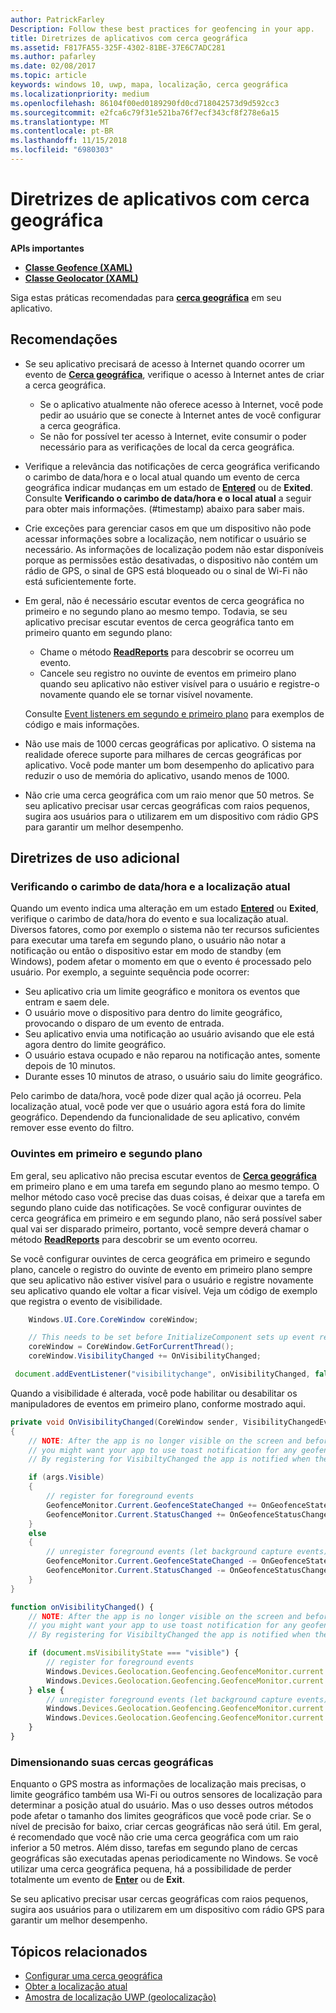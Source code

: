 ```yaml
---
author: PatrickFarley
Description: Follow these best practices for geofencing in your app.
title: Diretrizes de aplicativos com cerca geográfica
ms.assetid: F817FA55-325F-4302-81BE-37E6C7ADC281
ms.author: pafarley
ms.date: 02/08/2017
ms.topic: article
keywords: windows 10, uwp, mapa, localização, cerca geográfica
ms.localizationpriority: medium
ms.openlocfilehash: 86104f00ed0189290fd0cd718042573d9d592cc3
ms.sourcegitcommit: e2fca6c79f31e521ba76f7ecf343cf8f278e6a15
ms.translationtype: MT
ms.contentlocale: pt-BR
ms.lasthandoff: 11/15/2018
ms.locfileid: "6980303"
---
```

# <a name="guidelines-for-geofencing-apps"></a>Diretrizes de aplicativos com cerca geográfica




**APIs importantes**

-   [**Classe Geofence (XAML)**](https://msdn.microsoft.com/library/windows/apps/dn263587)
-   [**Classe Geolocator (XAML)**](https://msdn.microsoft.com/library/windows/apps/br225534)

Siga estas práticas recomendadas para [**cerca geográfica**](https://msdn.microsoft.com/library/windows/apps/dn263744) em seu aplicativo.

## <a name="recommendations"></a>Recomendações


-   Se seu aplicativo precisará de acesso à Internet quando ocorrer um evento de [**Cerca geográfica**](https://msdn.microsoft.com/library/windows/apps/dn263587), verifique o acesso à Internet antes de criar a cerca geográfica.
    -   Se o aplicativo atualmente não oferece acesso à Internet, você pode pedir ao usuário que se conecte à Internet antes de você configurar a cerca geográfica.
    -   Se não for possível ter acesso à Internet, evite consumir o poder necessário para as verificações de local da cerca geográfica.
-   Verifique a relevância das notificações de cerca geográfica verificando o carimbo de data/hora e o local atual quando um evento de cerca geográfica indicar mudanças em um estado de [**Entered**](https://msdn.microsoft.com/library/windows/apps/dn263660) ou de **Exited**. Consulte **Verificando o carimbo de data/hora e o local atual** a seguir para obter mais informações.
(#timestamp) abaixo para saber mais.
-   Crie exceções para gerenciar casos em que um dispositivo não pode acessar informações sobre a localização, nem notificar o usuário se necessário. As informações de localização podem não estar disponíveis porque as permissões estão desativadas, o dispositivo não contém um rádio de GPS, o sinal de GPS está bloqueado ou o sinal de Wi-Fi não está suficientemente forte.
-   Em geral, não é necessário escutar eventos de cerca geográfica no primeiro e no segundo plano ao mesmo tempo. Todavia, se seu aplicativo precisar escutar eventos de cerca geográfica tanto em primeiro quanto em segundo plano:

    -   Chame o método [**ReadReports**](https://msdn.microsoft.com/library/windows/apps/dn263633) para descobrir se ocorreu um evento.
    -   Cancele seu registro no ouvinte de eventos em primeiro plano quando seu aplicativo não estiver visível para o usuário e registre-o novamente quando ele se tornar visível novamente.

    Consulte [Event listeners em segundo e primeiro plano](#background-and-foreground-listeners) para exemplos de código e mais informações.

-   Não use mais de 1000 cercas geográficas por aplicativo. O sistema na realidade oferece suporte para milhares de cercas geográficas por aplicativo. Você pode manter um bom desempenho do aplicativo para reduzir o uso de memória do aplicativo, usando menos de 1000.
-   Não crie uma cerca geográfica com um raio menor que 50 metros. Se seu aplicativo precisar usar cercas geográficas com raios pequenos, sugira aos usuários para o utilizarem em um dispositivo com rádio GPS para garantir um melhor desempenho.

## <a name="additional-usage-guidance"></a>Diretrizes de uso adicional

### <a name="checking-the-time-stamp-and-current-location"></a>Verificando o carimbo de data/hora e a localização atual

Quando um evento indica uma alteração em um estado [**Entered**](https://msdn.microsoft.com/library/windows/apps/dn263660) ou **Exited**, verifique o carimbo de data/hora do evento e sua localização atual. Diversos fatores, como por exemplo o sistema não ter recursos suficientes para executar uma tarefa em segundo plano, o usuário não notar a notificação ou então o dispositivo estar em modo de standby (em Windows), podem afetar o momento em que o evento é processado pelo usuário. Por exemplo, a seguinte sequência pode ocorrer:

-   Seu aplicativo cria um limite geográfico e monitora os eventos que entram e saem dele.
-   O usuário move o dispositivo para dentro do limite geográfico, provocando o disparo de um evento de entrada.
-   Seu aplicativo envia uma notificação ao usuário avisando que ele está agora dentro do limite geográfico.
-   O usuário estava ocupado e não reparou na notificação antes, somente depois de 10 minutos.
-   Durante esses 10 minutos de atraso, o usuário saiu do limite geográfico.

Pelo carimbo de data/hora, você pode dizer qual ação já ocorreu. Pela localização atual, você pode ver que o usuário agora está fora do limite geográfico. Dependendo da funcionalidade de seu aplicativo, convém remover esse evento do filtro.

### <a name="background-and-foreground-listeners"></a>Ouvintes em primeiro e segundo plano

Em geral, seu aplicativo não precisa escutar eventos de [**Cerca geográfica**](https://msdn.microsoft.com/library/windows/apps/dn263587) em primeiro plano e em uma tarefa em segundo plano ao mesmo tempo. O melhor método caso você precise das duas coisas, é deixar que a tarefa em segundo plano cuide das notificações. Se você configurar ouvintes de cerca geográfica em primeiro e em segundo plano, não será possível saber qual vai ser disparado primeiro, portanto, você sempre deverá chamar o método [**ReadReports**](https://msdn.microsoft.com/library/windows/apps/dn263633) para descobrir se um evento ocorreu.

Se você configurar ouvintes de cerca geográfica em primeiro e segundo plano, cancele o registro do ouvinte de evento em primeiro plano sempre que seu aplicativo não estiver visível para o usuário e registre novamente seu aplicativo quando ele voltar a ficar visível. Veja um código de exemplo que registra o evento de visibilidade.

```csharp
    Windows.UI.Core.CoreWindow coreWindow;    

    // This needs to be set before InitializeComponent sets up event registration for app visibility
    coreWindow = CoreWindow.GetForCurrentThread();
    coreWindow.VisibilityChanged += OnVisibilityChanged;
```

```javascript
 document.addEventListener("visibilitychange", onVisibilityChanged, false);
```

Quando a visibilidade é alterada, você pode habilitar ou desabilitar os manipuladores de eventos em primeiro plano, conforme mostrado aqui.

```csharp
private void OnVisibilityChanged(CoreWindow sender, VisibilityChangedEventArgs args)
{
    // NOTE: After the app is no longer visible on the screen and before the app is suspended
    // you might want your app to use toast notification for any geofence activity.
    // By registering for VisibiltyChanged the app is notified when the app is no longer visible in the foreground.

    if (args.Visible)
    {
        // register for foreground events
        GeofenceMonitor.Current.GeofenceStateChanged += OnGeofenceStateChanged;
        GeofenceMonitor.Current.StatusChanged += OnGeofenceStatusChanged;
    }
    else
    {
        // unregister foreground events (let background capture events)
        GeofenceMonitor.Current.GeofenceStateChanged -= OnGeofenceStateChanged;
        GeofenceMonitor.Current.StatusChanged -= OnGeofenceStatusChanged;
    }
}
```

```javascript
function onVisibilityChanged() {
    // NOTE: After the app is no longer visible on the screen and before the app is suspended
    // you might want your app to use toast notification for any geofence activity.
    // By registering for VisibiltyChanged the app is notified when the app is no longer visible in the foreground.

    if (document.msVisibilityState === "visible") {
        // register for foreground events
        Windows.Devices.Geolocation.Geofencing.GeofenceMonitor.current.addEventListener("geofencestatechanged", onGeofenceStateChanged);
        Windows.Devices.Geolocation.Geofencing.GeofenceMonitor.current.addEventListener("statuschanged", onGeofenceStatusChanged);
    } else {
        // unregister foreground events (let background capture events)
        Windows.Devices.Geolocation.Geofencing.GeofenceMonitor.current.removeEventListener("geofencestatechanged", onGeofenceStateChanged);
        Windows.Devices.Geolocation.Geofencing.GeofenceMonitor.current.removeEventListener("statuschanged", onGeofenceStatusChanged);
    }
}
```

### <a name="sizing-your-geofences"></a>Dimensionando suas cercas geográficas

Enquanto o GPS mostra as informações de localização mais precisas, o limite geográfico também usa Wi-Fi ou outros sensores de localização para determinar a posição atual do usuário. Mas o uso desses outros métodos pode afetar o tamanho dos limites geográficos que você pode criar. Se o nível de precisão for baixo, criar cercas geográficas não será útil. Em geral, é recomendado que você não crie uma cerca geográfica com um raio inferior a 50 metros. Além disso, tarefas em segundo plano de cercas geográficas são executadas apenas periodicamente no Windows. Se você utilizar uma cerca geográfica pequena, há a possibilidade de perder totalmente um evento de [**Enter**](https://msdn.microsoft.com/library/windows/apps/dn263660) ou de **Exit**.

Se seu aplicativo precisar usar cercas geográficas com raios pequenos, sugira aos usuários para o utilizarem em um dispositivo com rádio GPS para garantir um melhor desempenho.

## <a name="related-topics"></a>Tópicos relacionados


* [Configurar uma cerca geográfica](https://msdn.microsoft.com/library/windows/apps/mt219702)
* [Obter a localização atual](https://msdn.microsoft.com/library/windows/apps/mt219698)
* [Amostra de localização UWP (geolocalização)](http://go.microsoft.com/fwlink/p/?linkid=533278)
 

 
